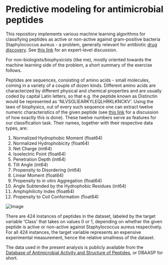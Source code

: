 # Predictive modeling for antimicrobial peptides 

This repository implements various machine learning algorithms for classifying peptides as active or non-active against gram-positive bacteria Staphylococcus aureus - a problem, generally relevant for antibiotic [drug discovery](https://en.wikipedia.org/wiki/Drug_discovery). See [this link](https://sciforum.net/paper/view/conference/6359) for an expert-level discussion. 

For non-biologists/biophysicists (like me), mostly oriented towards the machine learning side of the problem, a short summary of the exercise follows. 

Peptides are sequences, consisting of amino acids - small molecules, coming in a variety of a couple of dozen kinds. Different amino acids are characterized by different physical and chemical properties and are usually coded by capital Latin letters, so that e.g. the peptide known as Distinctin would be represented as 'NLVSGLIEARKYLEQLHRKLKNCKV'. Using the laws of biophysics, out of every such sequence one can extract twelve numeric characteristics of the given peptide (see [this link](https://pubs.acs.org/doi/abs/10.1021/ci4007003) for a discussion of how exactly this is done). These twelve numbers serve as features for our classification task. Their names, together with their respective data types, are:

1. Normalized Hydrophobic Moment (float64)
1. Normalized Hydrophobicity (float64)                     
1. Net Charge (int64)                                      
1. Isoelectric Point (float64)                              
1. Penetration Depth (int64)                               
1. Tilt Angle (int64)                                         
1. Propensity to Disordering (int64)                         
1. Linear Moment (float64)                                    
1. Propensity to in vitro Aggregation (float64)               
1. Angle Subtended by the Hydrophobic Residues (int64)       
1. Amphiphilicity Index (float64)                            
1. Propensity to Coil Conformation (float64)   

![Image](https://github.com/dprugby/DBAASP/blob/master/img.png?raw=true)

There are 424 instances of peptides in the dataset, labeled by the target variable 'Class' that takes on values 0 or 1, depending on whether the given peptide is active or non-active against Staphylococcus aureus respectively. For all 424 instances, the target variable represents an expensive experimental measurement, hence the relative smallness of the dataset. 

The data used in the present analysis is publicly available from the [Database of Antimicrobial Activity and Structure of Peptides](https://dbaasp.org/), or DBAASP for short.
